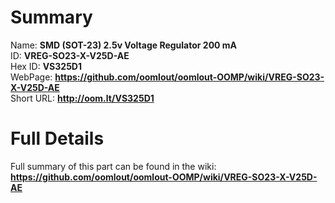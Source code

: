 
Summary
=================
  
Name: __SMD (SOT-23) 2.5v Voltage Regulator 200 mA__    
ID: __VREG-SO23-X-V25D-AE__   
Hex ID: __VS325D1__   
WebPage: __https://github.com/oomlout/oomlout-OOMP/wiki/VREG-SO23-X-V25D-AE__   
Short URL: __http://oom.lt/VS325D1__   

Full Details
==========================
Full summary of this part can be found in the wiki:   
__https://github.com/oomlout/oomlout-OOMP/wiki/VREG-SO23-X-V25D-AE__    

